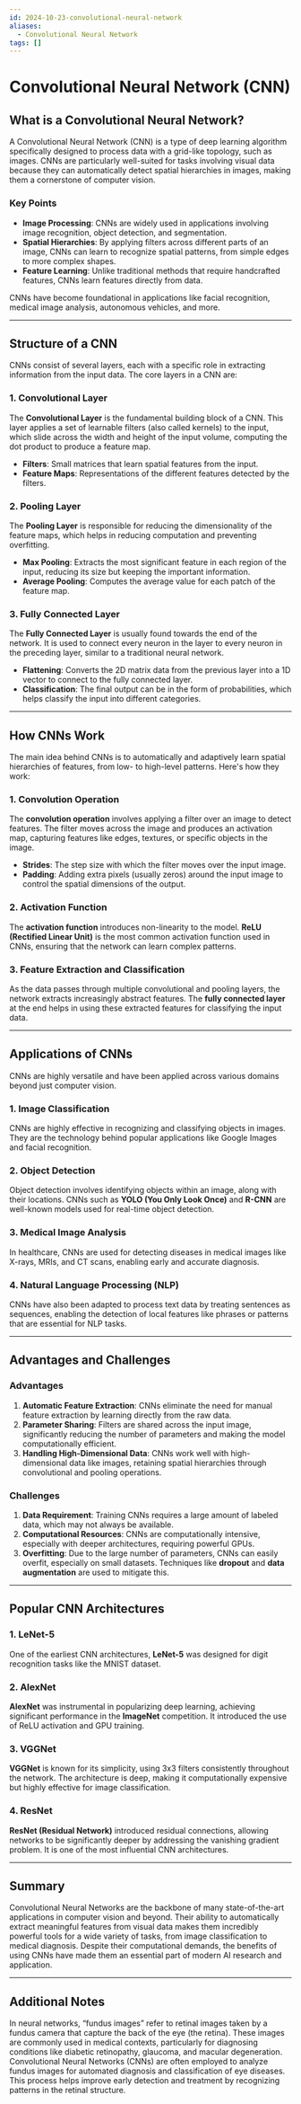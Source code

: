 ```yaml
---
id: 2024-10-23-convolutional-neural-network
aliases:
  - Convolutional Neural Network
tags: []
---
```


# Convolutional Neural Network (CNN)

## What is a Convolutional Neural Network?

A Convolutional Neural Network (CNN) is a type of deep learning algorithm specifically designed to process data with a grid-like topology, such as images. CNNs are particularly well-suited for tasks involving visual data because they can automatically detect spatial hierarchies in images, making them a cornerstone of computer vision.

### Key Points

- **Image Processing**: CNNs are widely used in applications involving image recognition, object detection, and segmentation.
- **Spatial Hierarchies**: By applying filters across different parts of an image, CNNs can learn to recognize spatial patterns, from simple edges to more complex shapes.
- **Feature Learning**: Unlike traditional methods that require handcrafted features, CNNs learn features directly from data.

CNNs have become foundational in applications like facial recognition, medical image analysis, autonomous vehicles, and more.

---

## Structure of a CNN

CNNs consist of several layers, each with a specific role in extracting information from the input data. The core layers in a CNN are:

### 1. Convolutional Layer

The **Convolutional Layer** is the fundamental building block of a CNN. This layer applies a set of learnable filters (also called kernels) to the input, which slide across the width and height of the input volume, computing the dot product to produce a feature map.

- **Filters**: Small matrices that learn spatial features from the input.
- **Feature Maps**: Representations of the different features detected by the filters.

### 2. Pooling Layer

The **Pooling Layer** is responsible for reducing the dimensionality of the feature maps, which helps in reducing computation and preventing overfitting.

- **Max Pooling**: Extracts the most significant feature in each region of the input, reducing its size but keeping the important information.
- **Average Pooling**: Computes the average value for each patch of the feature map.

### 3. Fully Connected Layer

The **Fully Connected Layer** is usually found towards the end of the network. It is used to connect every neuron in the layer to every neuron in the preceding layer, similar to a traditional neural network.

- **Flattening**: Converts the 2D matrix data from the previous layer into a 1D vector to connect to the fully connected layer.
- **Classification**: The final output can be in the form of probabilities, which helps classify the input into different categories.

---

## How CNNs Work

The main idea behind CNNs is to automatically and adaptively learn spatial hierarchies of features, from low- to high-level patterns. Here's how they work:

### 1. Convolution Operation

The **convolution operation** involves applying a filter over an image to detect features. The filter moves across the image and produces an activation map, capturing features like edges, textures, or specific objects in the image.

- **Strides**: The step size with which the filter moves over the input image.
- **Padding**: Adding extra pixels (usually zeros) around the input image to control the spatial dimensions of the output.

### 2. Activation Function

The **activation function** introduces non-linearity to the model. **ReLU (Rectified Linear Unit)** is the most common activation function used in CNNs, ensuring that the network can learn complex patterns.

### 3. Feature Extraction and Classification

As the data passes through multiple convolutional and pooling layers, the network extracts increasingly abstract features. The **fully connected layer** at the end helps in using these extracted features for classifying the input data.

---

## Applications of CNNs

CNNs are highly versatile and have been applied across various domains beyond just computer vision.

### 1. Image Classification

CNNs are highly effective in recognizing and classifying objects in images. They are the technology behind popular applications like Google Images and facial recognition.

### 2. Object Detection

Object detection involves identifying objects within an image, along with their locations. CNNs such as **YOLO (You Only Look Once)** and **R-CNN** are well-known models used for real-time object detection.

### 3. Medical Image Analysis

In healthcare, CNNs are used for detecting diseases in medical images like X-rays, MRIs, and CT scans, enabling early and accurate diagnosis.

### 4. Natural Language Processing (NLP)

CNNs have also been adapted to process text data by treating sentences as sequences, enabling the detection of local features like phrases or patterns that are essential for NLP tasks.

---

## Advantages and Challenges

### Advantages

1. **Automatic Feature Extraction**: CNNs eliminate the need for manual feature extraction by learning directly from the raw data.
2. **Parameter Sharing**: Filters are shared across the input image, significantly reducing the number of parameters and making the model computationally efficient.
3. **Handling High-Dimensional Data**: CNNs work well with high-dimensional data like images, retaining spatial hierarchies through convolutional and pooling operations.

### Challenges

1. **Data Requirement**: Training CNNs requires a large amount of labeled data, which may not always be available.
2. **Computational Resources**: CNNs are computationally intensive, especially with deeper architectures, requiring powerful GPUs.
3. **Overfitting**: Due to the large number of parameters, CNNs can easily overfit, especially on small datasets. Techniques like **dropout** and **data augmentation** are used to mitigate this.

---

## Popular CNN Architectures

### 1. LeNet-5

One of the earliest CNN architectures, **LeNet-5** was designed for digit recognition tasks like the MNIST dataset.

### 2. AlexNet

**AlexNet** was instrumental in popularizing deep learning, achieving significant performance in the **ImageNet** competition. It introduced the use of ReLU activation and GPU training.

### 3. VGGNet

**VGGNet** is known for its simplicity, using 3x3 filters consistently throughout the network. The architecture is deep, making it computationally expensive but highly effective for image classification.

### 4. ResNet

**ResNet (Residual Network)** introduced residual connections, allowing networks to be significantly deeper by addressing the vanishing gradient problem. It is one of the most influential CNN architectures.

---

## Summary

Convolutional Neural Networks are the backbone of many state-of-the-art applications in computer vision and beyond. Their ability to automatically extract meaningful features from visual data makes them incredibly powerful tools for a wide variety of tasks, from image classification to medical diagnosis. Despite their computational demands, the benefits of using CNNs have made them an essential part of modern AI research and application.

---

## Additional Notes

In neural networks, “fundus images” refer to retinal images taken by a fundus camera that capture the back of the eye (the retina). These images are commonly used in medical contexts, particularly for diagnosing conditions like diabetic retinopathy, glaucoma, and macular degeneration. Convolutional Neural Networks (CNNs) are often employed to analyze fundus images for automated diagnosis and classification of eye diseases. This process helps improve early detection and treatment by recognizing patterns in the retinal structure.